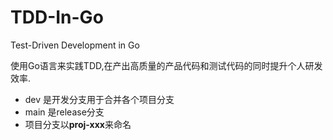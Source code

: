 # TDD-In-Go
Test-Driven Development in Go

使用Go语言来实践TDD,在产出高质量的产品代码和测试代码的同时提升个人研发效率.

- dev 是开发分支用于合并各个项目分支
- main 是release分支
- 项目分支以**proj-xxx**来命名